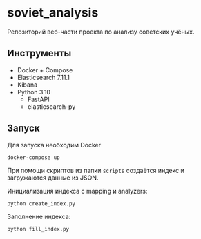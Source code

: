 # soviet_analysis

Репозиторий веб-части проекта по анализу советских учёных.

## Инструменты

- Docker + Compose
- Elasticsearch 7.11.1
- Kibana
- Python 3.10
  - FastAPI
  - elasticsearch-py

## Запуск

Для запуска необходим Docker

`docker-compose up`

При помощи скриптов из папки `scripts` создаётся индекс и загружаются данные 
из JSON.

Инициализация индекса с mapping и analyzers:

`python create_index.py`

Заполнение индекса:

`python fill_index.py`